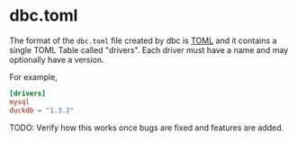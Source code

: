 <!-- Copyright (c) 2025 Columnar Technologies.  All rights reserved. -->

# dbc.toml

The format of the `dbc.toml` file created by dbc is [TOML](https://toml.io) and it contains a single TOML Table called "drivers".
Each driver must have a name and may optionally have a version.

For example,

```toml
[drivers]
mysql
duckdb = "1.3.2"
```

TODO: Verify how this works once bugs are fixed and features are added.
